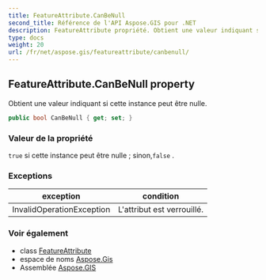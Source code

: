 ```yaml
---
title: FeatureAttribute.CanBeNull
second_title: Référence de l'API Aspose.GIS pour .NET
description: FeatureAttribute propriété. Obtient une valeur indiquant si cette instance peut être nulle.
type: docs
weight: 20
url: /fr/net/aspose.gis/featureattribute/canbenull/
---
```

## FeatureAttribute.CanBeNull property

Obtient une valeur indiquant si cette instance peut être nulle.

```csharp
public bool CanBeNull { get; set; }
```

### Valeur de la propriété

`true` si cette instance peut être nulle ; sinon,`false` .

### Exceptions

| exception | condition |
| --- | --- |
| InvalidOperationException | L'attribut est verrouillé. |

### Voir également

* class [FeatureAttribute](../)
* espace de noms [Aspose.Gis](../../featureattribute/)
* Assemblée [Aspose.GIS](../../../)


